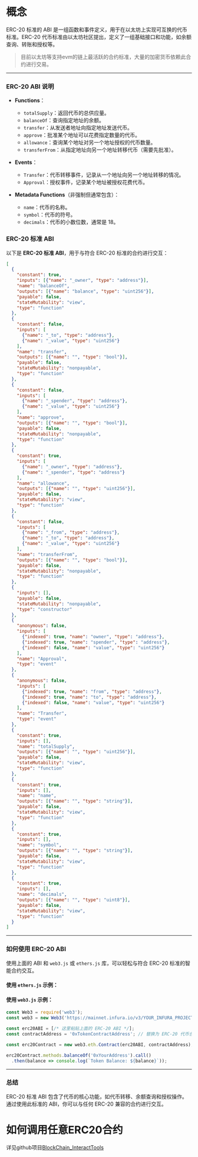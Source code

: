 # 概念

 
ERC-20 标准的 ABI 是一组函数和事件定义，用于在以太坊上实现可互换的代币标准。ERC-20 代币标准由以太坊社区提出，定义了一组基础接口和功能，如余额查询、转账和授权等。

>目前以太坊等支持evm的链上最活跃的合约标准，大量的加密货币依赖此合约进行交易。



---

### ERC-20 ABI 说明

- **Functions**：
  - `totalSupply`：返回代币的总供应量。
  - `balanceOf`：查询指定地址的余额。
  - `transfer`：从发送者地址向指定地址发送代币。
  - `approve`：批准某个地址可以花费指定数量的代币。
  - `allowance`：查询某个地址对另一个地址授权的代币数量。
  - `transferFrom`：从指定地址向另一个地址转移代币（需要先批准）。

- **Events**：
  - `Transfer`：代币转移事件，记录从一个地址向另一个地址转移的情况。
  - `Approval`：授权事件，记录某个地址被授权花费代币。

- **Metadata Functions**（非强制但通常包含）：
  - `name`：代币的名称。
  - `symbol`：代币的符号。
  - `decimals`：代币的小数位数，通常是 18。

### ERC-20 标准 ABI

以下是 **ERC-20 标准 ABI**，用于与符合 ERC-20 标准的合约进行交互：

```json
[
  {
    "constant": true,
    "inputs": [{"name": "_owner", "type": "address"}],
    "name": "balanceOf",
    "outputs": [{"name": "balance", "type": "uint256"}],
    "payable": false,
    "stateMutability": "view",
    "type": "function"
  },
  {
    "constant": false,
    "inputs": [
      {"name": "_to", "type": "address"},
      {"name": "_value", "type": "uint256"}
    ],
    "name": "transfer",
    "outputs": [{"name": "", "type": "bool"}],
    "payable": false,
    "stateMutability": "nonpayable",
    "type": "function"
  },
  {
    "constant": false,
    "inputs": [
      {"name": "_spender", "type": "address"},
      {"name": "_value", "type": "uint256"}
    ],
    "name": "approve",
    "outputs": [{"name": "", "type": "bool"}],
    "payable": false,
    "stateMutability": "nonpayable",
    "type": "function"
  },
  {
    "constant": true,
    "inputs": [
      {"name": "_owner", "type": "address"},
      {"name": "_spender", "type": "address"}
    ],
    "name": "allowance",
    "outputs": [{"name": "", "type": "uint256"}],
    "payable": false,
    "stateMutability": "view",
    "type": "function"
  },
  {
    "constant": false,
    "inputs": [
      {"name": "_from", "type": "address"},
      {"name": "_to", "type": "address"},
      {"name": "_value", "type": "uint256"}
    ],
    "name": "transferFrom",
    "outputs": [{"name": "", "type": "bool"}],
    "payable": false,
    "stateMutability": "nonpayable",
    "type": "function"
  },
  {
    "inputs": [],
    "payable": false,
    "stateMutability": "nonpayable",
    "type": "constructor"
  },
  {
    "anonymous": false,
    "inputs": [
      {"indexed": true, "name": "owner", "type": "address"},
      {"indexed": true, "name": "spender", "type": "address"},
      {"indexed": false, "name": "value", "type": "uint256"}
    ],
    "name": "Approval",
    "type": "event"
  },
  {
    "anonymous": false,
    "inputs": [
      {"indexed": true, "name": "from", "type": "address"},
      {"indexed": true, "name": "to", "type": "address"},
      {"indexed": false, "name": "value", "type": "uint256"}
    ],
    "name": "Transfer",
    "type": "event"
  },
  {
    "constant": true,
    "inputs": [],
    "name": "totalSupply",
    "outputs": [{"name": "", "type": "uint256"}],
    "payable": false,
    "stateMutability": "view",
    "type": "function"
  },
  {
    "constant": true,
    "inputs": [],
    "name": "name",
    "outputs": [{"name": "", "type": "string"}],
    "payable": false,
    "stateMutability": "view",
    "type": "function"
  },
  {
    "constant": true,
    "inputs": [],
    "name": "symbol",
    "outputs": [{"name": "", "type": "string"}],
    "payable": false,
    "stateMutability": "view",
    "type": "function"
  },
  {
    "constant": true,
    "inputs": [],
    "name": "decimals",
    "outputs": [{"name": "", "type": "uint8"}],
    "payable": false,
    "stateMutability": "view",
    "type": "function"
  }
]
```



---

### 如何使用 ERC-20 ABI

使用上面的 ABI 和 `web3.js` 或 `ethers.js` 库，可以轻松与符合 ERC-20 标准的智能合约交互。

#### 使用 `ethers.js` 示例：




#### 使用 `web3.js` 示例：
```javascript
const Web3 = require('web3');
const web3 = new Web3('https://mainnet.infura.io/v3/YOUR_INFURA_PROJECT_ID');

const erc20ABI = [/* 这里粘贴上面的 ERC-20 ABI */];
const contractAddress = '0xTokenContractAddress'; // 替换为 ERC-20 代币合约地址

const erc20Contract = new web3.eth.Contract(erc20ABI, contractAddress);

erc20Contract.methods.balanceOf('0xYourAddress').call()
  .then(balance => console.log(`Token Balance: ${balance}`));
```

---

### 总结

ERC-20 标准 ABI 包含了代币的核心功能，如代币转移、余额查询和授权操作。通过使用此标准的 ABI，你可以与任何 ERC-20 兼容的合约进行交互。



# 如何调用任意ERC20合约

详见github项目[BlockChain_InteractTools](https://github.com/codermaybe/BlockChain_InteractTools/graphs/traffic)
